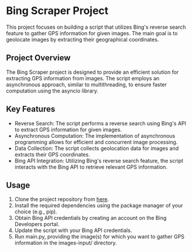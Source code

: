 # Bing Scraper Project

This project focuses on building a script that utilizes Bing's reverse search feature to gather GPS information for given images. The main goal is to geolocate images by extracting their geographical coordinates.

## Project Overview

The Bing Scraper project is designed to provide an efficient solution for extracting GPS information from images. The script employs an asynchronous approach, similar to multithreading, to ensure faster computation using the asyncio library.

## Key Features

- Reverse Search: The script performs a reverse search using Bing's API to extract GPS information for given images.
- Asynchronous Computation: The implementation of asynchronous programming allows for efficient and concurrent image processing.
- Data Collection: The script collects geolocation data for images and extracts their GPS coordinates.
- Bing API Integration: Utilizing Bing's reverse search feature, the script interacts with the Bing API to retrieve relevant GPS information.

## Usage

1. Clone the project repository from [here](link-to-repository).
2. Install the required dependencies using the package manager of your choice (e.g., pip).
3. Obtain Bing API credentials by creating an account on the Bing Developers portal.
4. Update the script with your Bing API credentials.
5. Run main.py, providing the image(s) for which you want to gather GPS information in the images-input/ directory.


